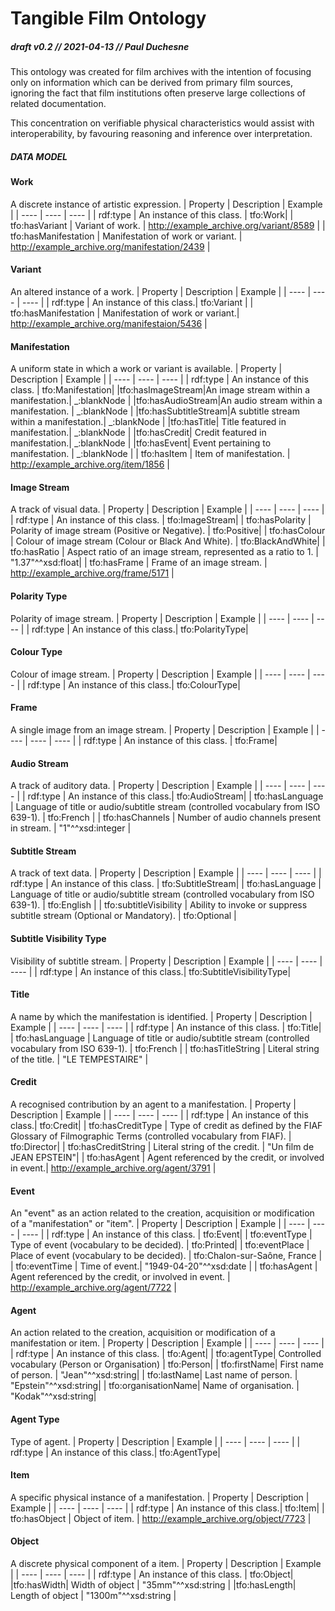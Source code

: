 # Tangible Film Ontology
##### draft v0.2 // 2021-04-13 // Paul Duchesne

This ontology was created for film archives with the intention of focusing only on information which can be derived from primary film sources,
ignoring the fact that film institutions often preserve large collections of related documentation.

This concentration on verifiable physical characteristics would assist with interoperability, by favouring reasoning and inference over interpretation.

##### DATA MODEL

#### Work

A discrete instance of artistic expression.
| Property | Description | Example |
| ---- | ---- | ---- |
| rdf:type | An instance of this class. | tfo:Work|
| tfo:hasVariant | Variant of work. | http://example_archive.org/variant/8589 |
| tfo:hasManifestation | Manifestation of work or variant. | http://example_archive.org/manifestation/2439 |

#### Variant
An altered instance of a work.
| Property | Description | Example |
| ---- | ---- | ---- |
| rdf:type | An instance of this class.| tfo:Variant |
| tfo:hasManifestation | Manifestation of work or variant.| http://example_archive.org/manifestaion/5436 |

#### Manifestation
A uniform state in which a work or variant is available.
| Property | Description | Example |
| ---- | ---- | ---- |
| rdf:type | An instance of this class. | tfo:Manifestation|
|tfo:hasImageStream|An image stream within a manifestation.| _:blankNode |
|tfo:hasAudioStream|An audio stream within a manifestation. | _:blankNode |
|tfo:hasSubtitleStream|A subtitle stream within a manifestation.| _:blankNode |
|tfo:hasTitle| Title featured in manifestation.| _:blankNode |
|tfo:hasCredit| Credit featured in manifestation.| _:blankNode |
|tfo:hasEvent| Event pertaining to manifestation. | _:blankNode |
| tfo:hasItem | Item of manifestation. | http://example_archive.org/item/1856 |

#### Image Stream
A track of visual data.
| Property | Description | Example |
| ---- | ---- | ---- |
| rdf:type | An instance of this class. | tfo:ImageStream|
| tfo:hasPolarity | Polarity of image stream (Positive or Negative). | tfo:Positive|
| tfo:hasColour | Colour of image stream (Colour or Black And White). | tfo:BlackAndWhite|
| tfo:hasRatio | Aspect ratio of an image stream, represented as a ratio to 1. | "1.37"^^xsd:float|
| tfo:hasFrame | Frame of an image stream. | http://example_archive.org/frame/5171 |

#### Polarity Type
Polarity of image stream.
| Property | Description | Example |
| ---- | ---- | ---- |
| rdf:type | An instance of this class.| tfo:PolarityType|

#### Colour Type
Colour of image stream.
| Property | Description | Example |
| ---- | ---- | ---- |
| rdf:type | An instance of this class.| tfo:ColourType|

#### Frame
A single image from an image stream.
| Property | Description | Example |
| ---- | ---- | ---- |
| rdf:type | An instance of this class. | tfo:Frame|

#### Audio Stream
A track of auditory data.
| Property | Description | Example |
| ---- | ---- | ---- |
| rdf:type | An instance of this class.| tfo:AudioStream|
| tfo:hasLanguage | Language of title or audio/subtitle stream (controlled vocabulary from ISO 639-1). | tfo:French |
| tfo:hasChannels | Number of audio channels present in stream. | "1"^^xsd:integer |

#### Subtitle Stream
A track of text data.
| Property | Description | Example |
| ---- | ---- | ---- |
| rdf:type | An instance of this class. | tfo:SubtitleStream|
| tfo:hasLanguage | Language of title or audio/subtitle stream (controlled vocabulary from ISO 639-1). | tfo:English |
| tfo:subtitleVisibility | Ability to invoke or suppress subtitle stream (Optional or Mandatory). | tfo:Optional |

#### Subtitle Visibility Type
Visibility of subtitle stream.
| Property | Description | Example |
| ---- | ---- | ---- |
| rdf:type | An instance of this class.| tfo:SubtitleVisibilityType|

#### Title
A name by which the manifestation is identified.
| Property | Description | Example |
| ---- | ---- | ---- |
| rdf:type | An instance of this class. | tfo:Title|
| tfo:hasLanguage | Language of title or audio/subtitle stream (controlled vocabulary from ISO 639-1). | tfo:French |
| tfo:hasTitleString | Literal string of the title. | "LE TEMPESTAIRE" |

#### Credit
A recognised contribution by an agent to a manifestation.
| Property | Description | Example |
| ---- | ---- | ---- |
| rdf:type | An instance of this class.| tfo:Credit|
| tfo:hasCreditType | Type of credit as defined by the FIAF Glossary of Filmographic Terms (controlled vocabulary from FIAF). | tfo:Director|
| tfo:hasCreditString | Literal string of the credit. | "Un film de JEAN EPSTEIN"|
| tfo:hasAgent | Agent referenced by the credit, or involved in event.| http://example_archive.org/agent/3791 |

#### Event
An "event" as an action related to the creation, acquisition or modification of a "manifestation" or "item".
| Property | Description | Example |
| ---- | ---- | ---- |
| rdf:type | An instance of this class. | tfo:Event|
| tfo:eventType | Type of event (vocabulary to be decided). | tfo:Printed|
| tfo:eventPlace | Place of event (vocabulary to be decided). | tfo:Chalon-sur-Saône, France |
| tfo:eventTime | Time of event.| "1949-04-20"^^xsd:date |
| tfo:hasAgent | Agent referenced by the credit, or involved in event. | http://example_archive.org/agent/7722 |

#### Agent
An action related to the creation, acquisition or modification of a manifestation or item.
| Property | Description | Example |
| ---- | ---- | ---- |
| rdf:type | An instance of this class. | tfo:Agent|
| tfo:agentType| Controlled vocabulary (Person or Organisation) | tfo:Person|
| tfo:firstName| First name of person. | "Jean"^^xsd:string|
| tfo:lastName| Last name of person. | "Epstein"^^xsd:string|
| tfo:organisationName| Name of organisation. | "Kodak"^^xsd:string|

#### Agent Type
Type of agent.
| Property | Description | Example |
| ---- | ---- | ---- |
| rdf:type | An instance of this class.| tfo:AgentType|

#### Item
A specific physical instance of a manifestation.
| Property | Description | Example |
| ---- | ---- | ---- |
| rdf:type | An instance of this class.| tfo:Item|
| tfo:hasObject | Object of item. | http://example_archive.org/object/7723 |

#### Object
A discrete physical component of a item.
| Property | Description | Example |
| ---- | ---- | ---- |
| rdf:type | An instance of this class. | tfo:Object|
|tfo:hasWidth| Width of object | "35mm"^^xsd:string |
|tfo:hasLength| Length of object | "1300m"^^xsd:string |
